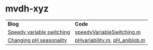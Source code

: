 # mvdh-xyz

<table><tr>

<td><strong>Blog</strong></td>
<td><strong>Code</strong></td>

</tr><tr>

<td><a href="https://mvdh.xyz/2019/01/11/speedy-variable-switching/">Speedy variable switching</a></td>
<td><a href="https://github.com/mvdh7/mvdh-xyz/blob/master/matlab/speedyVariableSwitching.m">speedyVariableSwitching.m</a></td>

</tr><tr>

<td><a href="https://mvdh.xyz/2019/01/18/changing-ph-seasonality/">Changing pH seasonality</a></td>
<td><a href="https://github.com/mvdh7/mvdh-xyz/blob/master/matlab/pHvariability.m">pHvariability.m</a>, <a href="https://github.com/mvdh7/mvdh-xyz/blob/master/matlab/pHvar_aniblob.m">pH_aniblob.m</a></td>

</tr></table>
